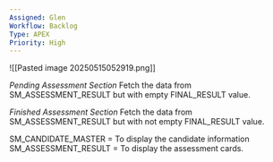 ```yaml
---
Assigned: Glen
Workflow: Backlog
Type: APEX
Priority: High
---
```

![[Pasted image 20250515052919.png]]


*Pending Assessment Section*
Fetch the data from SM_ASSESSMENT_RESULT but with empty FINAL_RESULT value.

*Finished Assessment Section*
Fetch the data from SM_ASSESSMENT_RESULT but with not empty FINAL_RESULT value.

SM_CANDIDATE_MASTER = To display the candidate information
SM_ASSESSMENT_RESULT = To display the assessment cards.